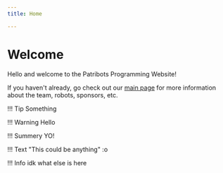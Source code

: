 ```yaml
---
title: Home

---
```


# Welcome

Hello and welcome to the Patribots Programming Website!

If you haven't already, go check out our [main page](https://patribots.org/) for more information about the team, robots, sponsors, etc.

!!! Tip 
    Something

!!! Warning 
    Hello

!!! Summery
    YO!

!!! Text "This could be anything"
    :o

!!! Info 
    idk what else is here


